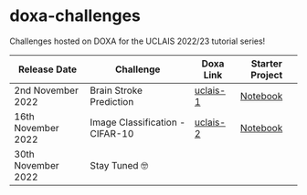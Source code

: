 # doxa-challenges
Challenges hosted on DOXA for the UCLAIS 2022/23 tutorial series!

| Release Date | Challenge | Doxa Link | Starter Project |
| --- | --- | --- | --- |
| 2nd November 2022 | Brain Stroke Prediction  | [uclais-1](https://doxaai.com/competition/uclais-1) | [Notebook](https://github.com/UCLAIS/doxa-challenges/blob/main/Challenge-1/starter.ipynb) |
| 16th November 2022 | Image Classification - CIFAR-10 | [uclais-2](https://doxaai.com/competition/uclais-2) | [Notebook](https://github.com/UCLAIS/doxa-challenges/blob/main/Challenge-2) |
| 30th November 2022 | Stay Tuned 🤓 |   |   |
